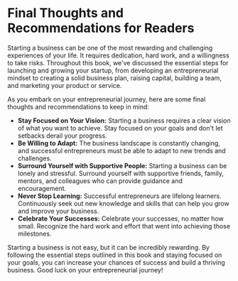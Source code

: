 Final Thoughts and Recommendations for Readers
==========================================================

Starting a business can be one of the most rewarding and challenging experiences of your life. It requires dedication, hard work, and a willingness to take risks. Throughout this book, we've discussed the essential steps for launching and growing your startup, from developing an entrepreneurial mindset to creating a solid business plan, raising capital, building a team, and marketing your product or service.

As you embark on your entrepreneurial journey, here are some final thoughts and recommendations to keep in mind:

* **Stay Focused on Your Vision:** Starting a business requires a clear vision of what you want to achieve. Stay focused on your goals and don't let setbacks derail your progress.
* **Be Willing to Adapt:** The business landscape is constantly changing, and successful entrepreneurs must be able to adapt to new trends and challenges.
* **Surround Yourself with Supportive People:** Starting a business can be lonely and stressful. Surround yourself with supportive friends, family, mentors, and colleagues who can provide guidance and encouragement.
* **Never Stop Learning:** Successful entrepreneurs are lifelong learners. Continuously seek out new knowledge and skills that can help you grow and improve your business.
* **Celebrate Your Successes:** Celebrate your successes, no matter how small. Recognize the hard work and effort that went into achieving those milestones.

Starting a business is not easy, but it can be incredibly rewarding. By following the essential steps outlined in this book and staying focused on your goals, you can increase your chances of success and build a thriving business. Good luck on your entrepreneurial journey!
